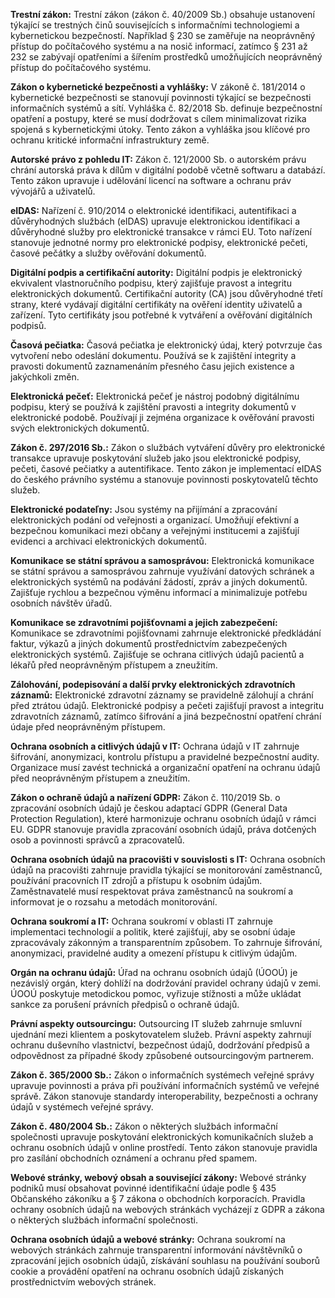 

**Trestní zákon:**
Trestní zákon (zákon č. 40/2009 Sb.) obsahuje ustanovení týkající se trestných činů souvisejících s informačními technologiemi a kybernetickou bezpečností. Například § 230 se zaměřuje na neoprávněný přístup do počítačového systému a na nosič informací, zatímco § 231 až 232 se zabývají opatřeními a šířením prostředků umožňujících neoprávněný přístup do počítačového systému.

**Zákon o kybernetické bezpečnosti a vyhlášky:**
V zákoně č. 181/2014 o kybernetické bezpečnosti se stanovují povinnosti týkající se bezpečnosti informačních systémů a sítí. Vyhláška č. 82/2018 Sb. definuje bezpečnostní opatření a postupy, které se musí dodržovat s cílem minimalizovat rizika spojená s kybernetickými útoky. Tento zákon a vyhláška jsou klíčové pro ochranu kritické informační infrastruktury země.

**Autorské právo z pohledu IT:**
Zákon č. 121/2000 Sb. o autorském právu chrání autorská práva k dílům v digitální podobě včetně softwaru a databází. Tento zákon upravuje i udělování licencí na software a ochranu práv vývojářů a uživatelů.

**eIDAS:**
Nařízení č. 910/2014 o elektronické identifikaci, autentifikaci a důvěryhodných službách (eIDAS) upravuje elektronickou identifikaci a důvěryhodné služby pro elektronické transakce v rámci EU. Toto nařízení stanovuje jednotné normy pro elektronické podpisy, elektronické pečeti, časové pečátky a služby ověřování dokumentů.

**Digitální podpis a certifikační autority:**
Digitální podpis je elektronický ekvivalent vlastnoručního podpisu, který zajišťuje pravost a integritu elektronických dokumentů. Certifikační autority (CA) jsou důvěryhodné třetí strany, které vydávají digitální certifikáty na ověření identity uživatelů a zařízení. Tyto certifikáty jsou potřebné k vytváření a ověřování digitálních podpisů.

**Časová pečiatka:**
Časová pečiatka je elektronický údaj, který potvrzuje čas vytvoření nebo odeslání dokumentu. Používá se k zajištění integrity a pravosti dokumentů zaznamenáním přesného času jejich existence a jakýchkoli změn.

**Elektronická pečeť:**
Elektronická pečeť je nástroj podobný digitálnímu podpisu, který se používá k zajištění pravosti a integrity dokumentů v elektronické podobě. Používají ji zejména organizace k ověřování pravosti svých elektronických dokumentů.

**Zákon č. 297/2016 Sb.:**
Zákon o službách vytváření důvěry pro elektronické transakce upravuje poskytování služeb jako jsou elektronické podpisy, pečeti, časové pečiatky a autentifikace. Tento zákon je implementací eIDAS do českého právního systému a stanovuje povinnosti poskytovatelů těchto služeb.

**Elektronické podateľny:**
Jsou systémy na přijímání a zpracování elektronických podání od veřejnosti a organizací. Umožňují efektivní a bezpečnou komunikaci mezi občany a veřejnými institucemi a zajišťují evidenci a archivaci elektronických dokumentů.

**Komunikace se státní správou a samosprávou:**
Elektronická komunikace se státní správou a samosprávou zahrnuje využívání datových schránek a elektronických systémů na podávání žádostí, zpráv a jiných dokumentů. Zajišťuje rychlou a bezpečnou výměnu informací a minimalizuje potřebu osobních návštěv úřadů.

**Komunikace se zdravotními pojišťovnami a jejich zabezpečení:**
Komunikace se zdravotními pojišťovnami zahrnuje elektronické předkládání faktur, výkazů a jiných dokumentů prostřednictvím zabezpečených elektronických systémů. Zajišťuje se ochrana citlivých údajů pacientů a lékařů před neoprávněným přístupem a zneužitím.

**Zálohování, podepisování a další prvky elektronických zdravotních záznamů:**
Elektronické zdravotní záznamy se pravidelně zálohují a chrání před ztrátou údajů. Elektronické podpisy a pečeti zajišťují pravost a integritu zdravotních záznamů, zatímco šifrování a jiná bezpečnostní opatření chrání údaje před neoprávněným přístupem.

**Ochrana osobních a citlivých údajů v IT:**
Ochrana údajů v IT zahrnuje šifrování, anonymizaci, kontrolu přístupu a pravidelné bezpečnostní audity. Organizace musí zavést technická a organizační opatření na ochranu údajů před neoprávněným přístupem a zneužitím.

**Zákon o ochraně údajů a nařízení GDPR:**
Zákon č. 110/2019 Sb. o zpracování osobních údajů je českou adaptací GDPR (General Data Protection Regulation), které harmonizuje ochranu osobních údajů v rámci EU. GDPR stanovuje pravidla zpracování osobních údajů, práva dotčených osob a povinnosti správců a zpracovatelů.

**Ochrana osobních údajů na pracovišti v souvislosti s IT:**
Ochrana osobních údajů na pracovišti zahrnuje pravidla týkající se monitorování zaměstnanců, používání pracovních IT zdrojů a přístupu k osobním údajům. Zaměstnavatelé musí respektovat práva zaměstnanců na soukromí a informovat je o rozsahu a metodách monitorování.

**Ochrana soukromí a IT:**
Ochrana soukromí v oblasti IT zahrnuje implementaci technologií a politik, které zajišťují, aby se osobní údaje zpracovávaly zákonným a transparentním způsobem. To zahrnuje šifrování, anonymizaci, pravidelné audity a omezení přístupu k citlivým údajům.

**Orgán na ochranu údajů:**
Úřad na ochranu osobních údajů (ÚOOÚ) je nezávislý orgán, který dohlíží na dodržování pravidel ochrany údajů v zemi. ÚOOÚ poskytuje metodickou pomoc, vyřizuje stížnosti a může ukládat sankce za porušení právních předpisů o ochraně údajů.

**Právní aspekty outsourcingu:**
Outsourcing IT služeb zahrnuje smluvní ujednání mezi klientem a poskytovatelem služeb. Právní aspekty zahrnují ochranu duševního vlastnictví, bezpečnost údajů, dodržování předpisů a odpovědnost za případné škody způsobené outsourcingovým partnerem.

**Zákon č. 365/2000 Sb.:**
Zákon o informačních systémech veřejné správy upravuje povinnosti a práva při používání informačních systémů ve veřejné správě. Zákon stanovuje standardy interoperability, bezpečnosti a ochrany údajů v systémech veřejné správy.

**Zákon č. 480/2004 Sb.:**
Zákon o některých službách informační společnosti upravuje poskytování elektronických komunikačních služeb a ochranu osobních údajů v online prostředí. Tento zákon stanovuje pravidla pro zasílání obchodních oznámení a ochranu před spamem.

**Webové stránky, webový obsah a související zákony:**
Webové stránky podniků musí obsahovat povinné identifikační údaje podle § 435 Občanského zákoníku a § 7 zákona o obchodních korporacích. Pravidla ochrany osobních údajů na webových stránkách vycházejí z GDPR a zákona o některých službách informační společnosti.

**Ochrana osobních údajů a webové stránky:**
Ochrana soukromí na webových stránkách zahrnuje transparentní informování návštěvníků o zpracování jejich osobních údajů, získávání souhlasu na používání souborů cookie a provádění opatření na ochranu osobních údajů získaných prostřednictvím webových stránek.
